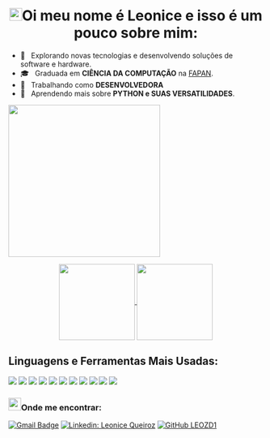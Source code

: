 <!--### Hi there 👋

**leozd1/leozd1** is a ✨ _special_ ✨ repository because its `README.md` (this file) appears on your GitHub profile.

Here are some ideas to get you started:

- 🔭 I’m currently working on ...
- 🌱 I’m currently learning ...
- 👯 I’m looking to collaborate on ...
- 🤔 I’m looking for help with ...
- 💬 Ask me about ...
- 📫 How to reach me: ...
- 😄 Pronouns: ...
- ⚡ Fun fact: ...
-->

<h1 align="center"><img src="https://media.giphy.com/media/hvRJCLFzcasrR4ia7z/giphy.gif" width="25px">Oi meu nome é Leonice e isso é um pouco sobre mim:</h1></img>

- 🤔 &nbsp; Explorando novas tecnologias e desenvolvendo soluções de software e hardware.
- 🎓 &nbsp; Graduada em **CIÊNCIA DA COMPUTAÇÃO** na <a href="https://www.suafaculdade.com.br/fapan/">FAPAN</a>.
- 💼 &nbsp; Trabalhando como **DESENVOLVEDORA**
- 🌱 &nbsp; Aprendendo mais sobre **PYTHON e SUAS VERSATILIDADES**.

<img align="center" width="300" src="https://i2.wp.com/allhtaccess.info/wp-content/uploads/2018/03/programming.gif?fit=1281%2C716&ssl=1" />
<p align="center">
  <a href="https://github.com/leozd1">
    <img
      align="center"
      height="150em"
      src="https://github-readme-stats.vercel.app/api?username=leozd1&theme=default&show_icons=true"
    />
  </a>
  <a href="https://github.com/leozd1">
    <img
      align="center"
      height="150em"
      src="https://github-readme-stats.vercel.app/api/top-langs/?username=leozd1&hide=html&layout=compact=true&theme=default"
    />
  </a>
</p>

## **Linguagens e Ferramentas Mais Usadas:** 
<img src="https://img.shields.io/badge/GitHub-100000?style=for-the-badge&logo=github&logoColor=white" />
<img src="https://img.shields.io/badge/Git-E34F26?style=for-the-badge&logo=git&logoColor=white" />
<img src="https://img.shields.io/badge/Python-14354C?style=for-the-badge&logo=python&logoColor=white" />
<img src="https://img.shields.io/badge/CSS-239120?&style=for-the-badge&logo=css3&logoColor=white" />
<img src="https://img.shields.io/badge/HTML5-E34F26?style=for-the-badge&logo=html5&logoColor=white" />
<img src="https://img.shields.io/badge/Django-092E20?style=for-the-badge&logo=django&logoColor=white" />
<img src="https://img.shields.io/badge/Bootstrap-563D7C?style=for-the-badge&logo=bootstrap&logoColor=white" />
<img src="https://img.shields.io/badge/MySQL-00000F?style=for-the-badge&logo=mysql&logoColor=white" />
<img src="https://img.shields.io/badge/SQLite-07405E?style=for-the-badge&logo=sqlite&logoColor=white" />
<img src="https://img.shields.io/badge/Microsoft_Office-D83B01?style=for-the-badge&logo=microsoft-office&logoColor=white" />

<img src="BadgeURLAqui" />

<h3 align="left"><img src="https://www.imagensanimadas.com/data/media/1667/globo-terrestre-imagem-animada-0027.gif" width="25px">Onde me encontrar:</h3></img>

[![Gmail Badge](https://img.shields.io/badge/Microsoft_Outlook-0078D4?style=for-the-badge&logo=microsoft-outlook&logoColor=white)](mailto:leozd1@outlook.com)
[![Linkedin: Leonice Queiroz](https://img.shields.io/badge/-Leonice-blue?style=flat-square&logo=Linkedin&logoColor=white&link=https://www.linkedin.com/in/leonice-queiroz-880181126)](https://www.linkedin.com/in/leonice-queiroz-880181126/)
[![GitHub LEOZD1]( https://img.shields.io/github/followers/VanessaSwerts?label=follow&style=social)](https://github.com/leozd1)





